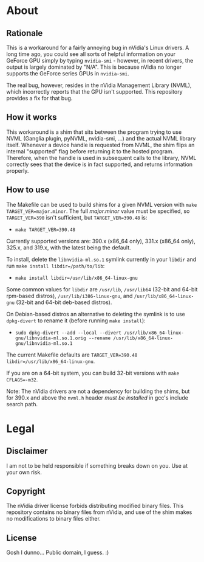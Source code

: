 About
=====

Rationale
---------
This is a workaround for a fairly annoying bug in nVidia's Linux drivers.
A long time ago, you could see all sorts of helpful information on your GeForce GPU simply by typing
`nvidia-smi` - however, in recent drivers, the output is largely dominated by "N/A". This is
because nVidia no longer supports the GeForce series GPUs in `nvidia-smi`.

The real bug, however, resides in the nVidia Management Library (NVML), which incorrectly reports
that the GPU isn't supported. This repository provides a fix for that bug.

How it works
------------
This workaround is a shim that sits between the program trying to use NVML (Ganglia plugin, pyNVML,
nvidia-smi, ...) and the actual NVML library itself. Whenever a device handle is requested from
NVML, the shim flips an internal "supported" flag before returning it to the hosted program.
Therefore, when the handle is used in subsequent calls to the library, NVML correctly sees that
the device is in fact supported, and returns information properly.

How to use
----------
The Makefile can be used to build shims for a given NVML version with `make TARGET_VER=major.minor`.
The full *major.minor* value must be specified, so `TARGET_VER=390` isn't sufficient, but
`TARGET_VER=390.48` is:  
  * `make TARGET_VER=390.48`

Currently supported versions are: 390.x (x86_64 only), 331.x (x86_64 only), 325.x, and 319.x, with the
latest being the default.

To install, delete the `libnvidia-ml.so.1` symlink currently in your `libdir` and run
`make install libdir=/path/to/lib`:  
  * `make install libdir=/usr/lib/x86_64-linux-gnu`

Some common values for `libdir` are `/usr/lib`, `/usr/lib64` (32-bit and 64-bit rpm-based distros),
`/usr/lib/i386-linux-gnu`, and `/usr/lib/x86_64-linux-gnu` (32-bit and 64-bit deb-based distros).

On Debian-based distros an alternative to deleting the symlink is to use `dpkg-divert` to rename it
(before running `make install`):  
  * `sudo dpkg-divert --add --local --divert /usr/lib/x86_64-linux-gnu/libnvidia-ml.so.1.orig --rename
/usr/lib/x86_64-linux-gnu/libnvidia-ml.so.1`

The current Makefile defaults are `TARGET_VER=390.48 libdir=/usr/lib/x86_64-linux-gnu`.

If you are on a 64-bit system, you can build 32-bit versions with `make CFLAGS=-m32`.

Note: The nVidia drivers are not a dependency for building the shims, but for 390.x and above the
`nvml.h` header *must be installed* in gcc's include search path.

Legal
=====

Disclaimer
----------
I am not to be held responsible if something breaks down on you. Use at your own risk.

Copyright
---------
The nVidia driver license forbids distributing modified binary files. This repository contains no
binary files from nVidia, and use of the shim makes no modifications to binary files either.

License
-------
Gosh I dunno... Public domain, I guess. :)
